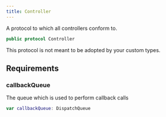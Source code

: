 ```yaml
---
title: Controller
---
```


A protocol to which all controllers conform to.

``` swift
public protocol Controller 
```

This protocol is not meant to be adopted by your custom types.

## Requirements

### callbackQueue

The queue which is used to perform callback calls

``` swift
var callbackQueue: DispatchQueue 
```
